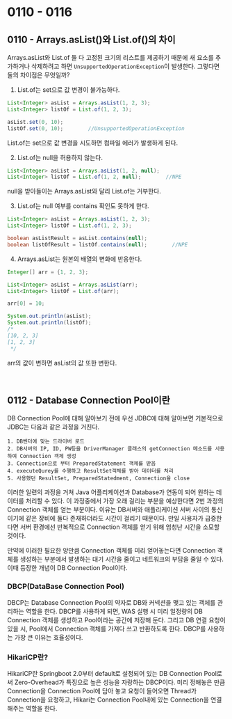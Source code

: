 # 0110 - 0116

## 0110 - Arrays.asList()와 List.of()의 차이
Arrays.asList와 List.of 둘 다 고정된 크기의 리스트를 제공하기 때문에 새 요소를 추가하거나 삭제하려고 하면 ```UnsupportedOperationException```이 발생한다. 그렇다면 둘의 차이점은 무엇일까?

1. List.of는 set으로 값 변경이 불가능하다.
```java
List<Integer> asList = Arrays.asList(1, 2, 3);
List<Integer> listOf = List.of(1, 2, 3);

asList.set(0, 10);
listOf.set(0, 10);        //UnsupportedOperationException
```
List.of는 set으로 값 변경을 시도하면 컴파일 에러가 발생하게 된다.

2. List.of는 null을 허용하지 않는다.
```java
List<Integer> asList = Arrays.asList(1, 2, null);
List<Integer> listOf = List.of(1, 2, null);        //NPE
```
null을 받아들이는 Arrays.asList와 달리 List.of는 거부한다.

3. List.of는 null 여부를 contains 확인도 못하게 한다.
```java
List<Integer> asList = Arrays.asList(1, 2, 3);
List<Integer> listOf = List.of(1, 2, 3);

boolean asListResult = asList.contains(null);
boolean listOfResult = listOf.contains(null);        //NPE
```

4. Arrays.asList는 원본의 배열의 변화에 반응한다.
```java
Integer[] arr = {1, 2, 3};

List<Integer> asList = Arrays.asList(arr);
List<Integer> listOf = List.of(arr);

arr[0] = 10;

System.out.println(asList);
System.out.println(listOf);
/*
[10, 2, 3]
[1, 2, 3]
 */
```
arr의 값이 변하면 asList의 값 또한 변한다.

<br>

## 0112 - Database Connection Pool이란
DB Connection Pool에 대해 알아보기 전에 우선 JDBC에 대해 알아보면 기본적으로 JDBC는 다음과 같은 과정을 거친다.
```
1. DB벤더에 맞는 드라이버 로드
2. DB서버의 IP, ID, PW등을 DriverManager 클래스의 getConnection 메소드를 사용하여 Connection 객체 생성
3. Connection으로 부터 PreparedStatement 객체를 받음
4. executeQurey를 수행하고 ResultSet객체를 받아 데이터를 처리
5. 사용했던 ResultSet, PreparedStatedment, Connection을 close 
```
이러한 일련의 과정을 거쳐 Java 어플리케이션과 Database가 연동이 되어 원하는 데이터를 처리할 수 있다. 이 과정중에서 가장 오래 걸리는 부분을 예상한다면 2번 과정의 Connection 객체를 얻는 부분이다. 이유는 DB서버와 애플리케이션 서버 사이의 통신이기에 같은 장비에 둘다 존재하더라도 시간이 걸리기 때문이다. 만일 사용자가 급증한다면 서버 환경에선 반복적으로 Connection 객체를 얻기 위해 엄청난 시간을 소모할 것이다.

만약에 이러한 필요한 양만큼 Connection 객체를 미리 얻어놓는다면 Connection 객체를 생성하는 부분에서 발생하는 대기 시간을 줄이고 네트워크의 부담을 줄일 수 있다. 이때 등장한 개념이 DB Connection Pool이다.

### DBCP(DataBase Connection Pool)
DBCP는 Database Connection Pool의 약자로 DB와 커넥션을 맺고 있는 객체를 관리하는 역할을 한다.
DBCP를 사용하게 되면, WAS 실행 시 미리 일정량의 DB Connection 객체를 생성하고 Pool이라는 공간에 저장해 둔다. 그리고 DB 연결 요청이 있을 시, Pool에서 Connection 객체를 가져다 쓰고 반환하도록 한다. DBCP를 사용하는 가장 큰 이유는 효율성이다.

### HikariCP란?
HikariCP란 Springboot 2.0부터 default로 설정되어 있는 DB Connection Pool로써 Zero-Overhead가 특징으로 높은 성능을 자랑하는 DBCP이다. 미리 정해놓은 만큼 Connection을 Connection Pool에 담아 놓고 요청이 들어오면 Thread가 Connection을 요청하고, Hikari는 Connection Pool내에 있는 Connection을 연결해주는 역할을 한다.